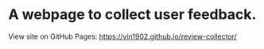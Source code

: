# A webpage to collect user feedback.

View site on GitHub Pages:
https://vin1902.github.io/review-collector/
